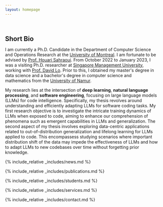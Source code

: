 ```yaml
---
layout: homepage
---
```


<h1 id="about-me"></h1>

<h2 style="margin: 60px 0px 10px;">Short Bio</h2>

I am currently a Ph.D. Candidate in the Department of Computer Science and Operations Research at the [University of Montreal](https://diro.umontreal.ca/english/home/). I am fortunate to be advised by [Prof. Houari Sahraoui](https://www.iro.umontreal.ca/~sahraouh/index_eng.html). From October 2022 to January 2023, I was a visiting Ph.D. researcher at [Singapore Management University](https://www.smu.edu.sg/), working with [Prof. David Lo](http://www.mysmu.edu/faculty/davidlo/). Prior to this, I obtained my master's degree in data science and a bachelor's degree in computer science and mathematics from the [University of Namur](https://www.unamur.be/en). 

My research lies at the intersection of **deep learning**, **natural language processing**, and **software engineering**, focusing on large language models (LLMs) for code intelligence. Specifically, my thesis revolves around understanding and efficiently adapting LLMs for software coding tasks. My first research objective is to investigate the intricate training dynamics of LLMs when exposed to code, aiming to enhance our comprehension of phenomena such as emergent capabilities in LLMs and generalization. The second aspect of my thesis involves exploring data-centric applications related to out-of-distribution generalization and lifelong learning for LLMs applied to code. This encompassess studying scenarios where important distribution shift of the data may impede the effectiveness of LLMs and how to adapt LLMs to new codebases over time without forgetting prior knowledge.


{% include_relative _includes/news.md %}

{% include_relative _includes/publications.md %}

{% include_relative _includes/students.md %}

{% include_relative _includes/services.md %}

{% include_relative _includes/contact.md %}
